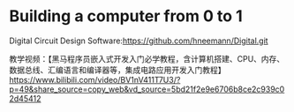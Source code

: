 # Building a computer from 0 to 1

Digital Circuit Design Software:https://github.com/hneemann/Digital.git

教学视频：【黑马程序员嵌入式开发入门必学教程，含计算机搭建、CPU、内存、数据总线、汇编语言和编译器等，集成电路应用开发入门教程】 https://www.bilibili.com/video/BV1nV411T7U3/?p=49&share_source=copy_web&vd_source=5bd21f2e9e6706b8ce2c939c02d45412
